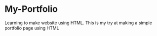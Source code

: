 # My-Portfolio
Learning to make website using HTML. This is my try at making a simple portfolio page using HTML
